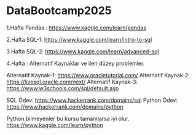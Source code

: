 # DataBootcamp2025
1.Hafta Pandas : 
https://www.kaggle.com/learn/pandas

2.Hafta SQL-1: 
https://www.kaggle.com/learn/intro-to-sql

3.Hafta SQL-2: 
https://www.kaggle.com/learn/advanced-sql

4.Hafta : 
Alternatif Kaynaklar ve ileri düzey problemler.

Alternatif Kaynak-1: https://www.oracletutorial.com/
Alternatif Kaynak-2: https://livesql.oracle.com/next/
Alternatif Kaynak-3: https://www.w3schools.com/sql/default.asp

SQL Ödev: 
https://www.hackerrank.com/domains/sql 
Python Ödev: 
https://www.hackerrank.com/domains/python

Python bilmeyenler bu kursu tamamlarsa iyi olur. 
https://www.kaggle.com/learn/python
